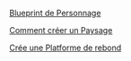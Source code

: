 
[Blueprint de Personnage](./blueprint_personnage.pdf)

[Comment créer un Paysage](./landscape.pdf)

[Crée une Platforme de rebond](./Blueprint_jumpPad.pdf)
